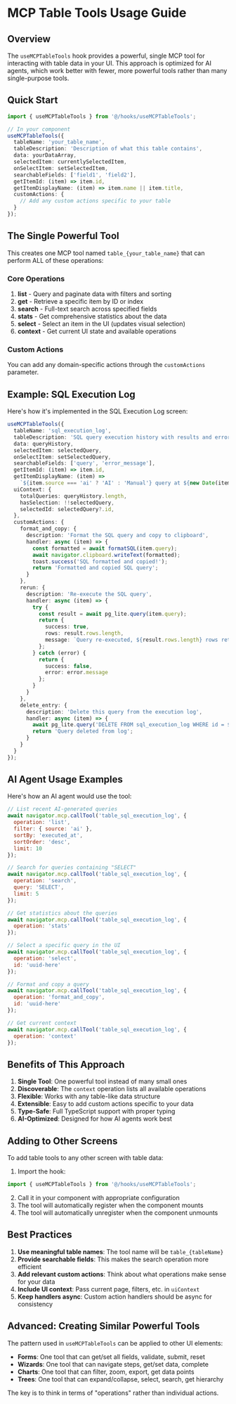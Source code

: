 # MCP Table Tools Usage Guide

## Overview

The `useMCPTableTools` hook provides a powerful, single MCP tool for interacting with table data in your UI. This approach is optimized for AI agents, which work better with fewer, more powerful tools rather than many single-purpose tools.

## Quick Start

```typescript
import { useMCPTableTools } from '@/hooks/useMCPTableTools';

// In your component
useMCPTableTools({
  tableName: 'your_table_name',
  tableDescription: 'Description of what this table contains',
  data: yourDataArray,
  selectedItem: currentlySelectedItem,
  onSelectItem: setSelectedItem,
  searchableFields: ['field1', 'field2'],
  getItemId: (item) => item.id,
  getItemDisplayName: (item) => item.name || item.title,
  customActions: {
    // Add any custom actions specific to your table
  }
});
```

## The Single Powerful Tool

This creates one MCP tool named `table_{your_table_name}` that can perform ALL of these operations:

### Core Operations

1. **list** - Query and paginate data with filters and sorting
2. **get** - Retrieve a specific item by ID or index
3. **search** - Full-text search across specified fields
4. **stats** - Get comprehensive statistics about the data
5. **select** - Select an item in the UI (updates visual selection)
6. **context** - Get current UI state and available operations

### Custom Actions

You can add any domain-specific actions through the `customActions` parameter.

## Example: SQL Execution Log

Here's how it's implemented in the SQL Execution Log screen:

```typescript
useMCPTableTools({
  tableName: 'sql_execution_log',
  tableDescription: 'SQL query execution history with results and errors',
  data: queryHistory,
  selectedItem: selectedQuery,
  onSelectItem: setSelectedQuery,
  searchableFields: ['query', 'error_message'],
  getItemId: (item) => item.id,
  getItemDisplayName: (item) =>
    `${item.source === 'ai' ? 'AI' : 'Manual'} query at ${new Date(item.executed_at).toLocaleTimeString()}`,
  uiContext: {
    totalQueries: queryHistory.length,
    hasSelection: !!selectedQuery,
    selectedId: selectedQuery?.id,
  },
  customActions: {
    format_and_copy: {
      description: 'Format the SQL query and copy to clipboard',
      handler: async (item) => {
        const formatted = await formatSQL(item.query);
        await navigator.clipboard.writeText(formatted);
        toast.success('SQL formatted and copied!');
        return 'Formatted and copied SQL query';
      }
    },
    rerun: {
      description: 'Re-execute the SQL query',
      handler: async (item) => {
        try {
          const result = await pg_lite.query(item.query);
          return {
            success: true,
            rows: result.rows.length,
            message: `Query re-executed, ${result.rows.length} rows returned`
          };
        } catch (error) {
          return {
            success: false,
            error: error.message
          };
        }
      }
    },
    delete_entry: {
      description: 'Delete this query from the execution log',
      handler: async (item) => {
        await pg_lite.query('DELETE FROM sql_execution_log WHERE id = $1', [item.id]);
        return 'Query deleted from log';
      }
    }
  }
});
```

## AI Agent Usage Examples

Here's how an AI agent would use the tool:

```javascript
// List recent AI-generated queries
await navigator.mcp.callTool('table_sql_execution_log', {
  operation: 'list',
  filter: { source: 'ai' },
  sortBy: 'executed_at',
  sortOrder: 'desc',
  limit: 10
});

// Search for queries containing "SELECT"
await navigator.mcp.callTool('table_sql_execution_log', {
  operation: 'search',
  query: 'SELECT',
  limit: 5
});

// Get statistics about the queries
await navigator.mcp.callTool('table_sql_execution_log', {
  operation: 'stats'
});

// Select a specific query in the UI
await navigator.mcp.callTool('table_sql_execution_log', {
  operation: 'select',
  id: 'uuid-here'
});

// Format and copy a query
await navigator.mcp.callTool('table_sql_execution_log', {
  operation: 'format_and_copy',
  id: 'uuid-here'
});

// Get current context
await navigator.mcp.callTool('table_sql_execution_log', {
  operation: 'context'
});
```

## Benefits of This Approach

1. **Single Tool**: One powerful tool instead of many small ones
2. **Discoverable**: The `context` operation lists all available operations
3. **Flexible**: Works with any table-like data structure
4. **Extensible**: Easy to add custom actions specific to your data
5. **Type-Safe**: Full TypeScript support with proper typing
6. **AI-Optimized**: Designed for how AI agents work best

## Adding to Other Screens

To add table tools to any other screen with table data:

1. Import the hook:
```typescript
import { useMCPTableTools } from '@/hooks/useMCPTableTools';
```

2. Call it in your component with appropriate configuration
3. The tool will automatically register when the component mounts
4. The tool will automatically unregister when the component unmounts

## Best Practices

1. **Use meaningful table names**: The tool name will be `table_{tableName}`
2. **Provide searchable fields**: This makes the search operation more efficient
3. **Add relevant custom actions**: Think about what operations make sense for your data
4. **Include UI context**: Pass current page, filters, etc. in `uiContext`
5. **Keep handlers async**: Custom action handlers should be async for consistency

## Advanced: Creating Similar Powerful Tools

The pattern used in `useMCPTableTools` can be applied to other UI elements:

- **Forms**: One tool that can get/set all fields, validate, submit, reset
- **Wizards**: One tool that can navigate steps, get/set data, complete
- **Charts**: One tool that can filter, zoom, export, get data points
- **Trees**: One tool that can expand/collapse, select, search, get hierarchy

The key is to think in terms of "operations" rather than individual actions.